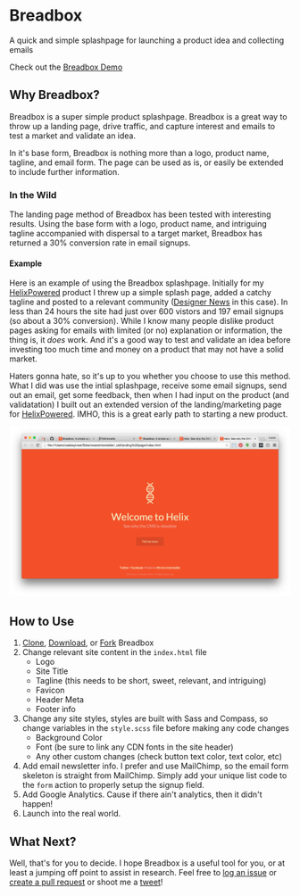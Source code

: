 Breadbox
=====

A quick and simple splashpage for launching a product idea and collecting emails

Check out the [Breadbox Demo](http://calebsylvest.github.io/breadbox/)


## Why Breadbox?

Breadbox is a super simple product splashpage. Breadbox is a great way to throw up a landing page, drive traffic, and capture interest and emails to test a market and validate an idea.

In it's base form, Breadbox is nothing more than a logo, product name, tagline, and email form. The page can be used as is, or easily be extended to include further information.

### In the Wild

The landing page method of Breadbox has been tested with interesting results. Using the base form with a logo, product name, and intriguing tagline accompanied with dispersal to a target market, Breadbox has returned a 30% conversion rate in email signups.

#### Example

Here is an example of using the Breadbox splashpage. Initially for my [HelixPowered](http://helixpowered.com/) product I threw up a simple splash page, added a catchy tagline and posted to a relevant community ([Designer News](https://news.layervault.com/) in this case). In less than 24 hours the site had just over 600 vistors and 197 email signups (so about a 30% conversion). While I know many people dislike product pages asking for emails with limited (or no) explanation or information, the thing is, it *does* work. And it's a good way to test and validate an idea before investing too much time and money on a product  that may not have a solid market. 

Haters gonna hate, so it's up to you whether you choose to use this method. What I did was use the intial splashpage, receive some email signups, send out an email, get some feedback, then when I had input on the product (and validatation) I built out an extended version of the landing/marketing page for [HelixPowered](http://helixpowered.com/). IMHO, this is a great early path to starting a new product.

![Helix Powered Example](assets/img/example.png?raw=true "Helix Powered Example")

## How to Use

1. [Clone](https://github.com/calebsylvest/breadbox.git), [Download](https://github.com/calebsylvest/breadbox/archive/master.zip), or [Fork](https://github.com/calebsylvest/breadbox/fork) Breadbox
2. Change relevant site content in the `index.html` file
	- Logo
	- Site Title
	- Tagline (this needs to be short, sweet, relevant, and intriguing)
	- Favicon
	- Header Meta
	- Footer info
3. Change any site styles, styles are built with Sass and Compass, so change variables in the `style.scss` file before making any code changes
	- Background Color
	- Font (be sure to link any CDN fonts in the site header)
	- Any other custom changes (check button text color, text color, etc)
4. Add email newsletter info. I prefer and use MailChimp, so the email form skeleton is straight from MailChimp. Simply add your unique list code to the `form` action to properly setup the signup field.
5. Add Google Analytics. Cause if there ain't analytics, then it didn't happen!
6. Launch into the real world.

## What Next?

Well, that's for you to decide. I hope Breadbox is a useful tool for you, or at least a jumping off point to assist in research. Feel free to [log an issue](https://github.com/calebsylvest/breadbox/issues) or [create a pull request](https://github.com/calebsylvest/breadbox/pulls) or shoot me a [tweet](https://twitter.com/calebsylvest)!